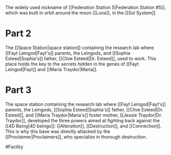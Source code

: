 The widely used nickname of <span class="political-bodies-places">[[Federation Station 5|Federation Station #5]]</span>, which was built in orbit around the moon <span class="political-bodies-places">[[Luna]]</span>, in the <span class="political-bodies-places">[[Sol System]]</span>.

# Part 2

The <span class="miscellaneous">[[Space Station|space station]]</span> containing the research lab where <span class="people">[[Fayt Leingod|Fayt's]]</span> parents, the Leingods, and <span class="people">[[Sophia Esteed|Sophia's]]</span> father, <span class="people">[[Clive Esteed|Dr. Esteed]]</span>, used to work.
This place holds the key to the secrets hidden in the genes of <span class="people">[[Fayt Leingod|Fayt]]</span> and <span class="people">[[Maria Traydor|Maria]]</span>.

# Part 3

The space station containing the research lab where <span class="people">[[Fayt Leingod|Fayt's]]</span> parents, the Leingods, <span class="people">[[Sophia Esteed|Sophia's]]</span> father, <span class="people">[[Clive Esteed|Dr. Esteed]]</span>, and <span class="people">[[Maria Traydor|Maria's]]</span> foster mother, <span class="people">[[Jessie Traydor|Dr. Traydor]]</span>, developed the three powers aimed at fighting back against the <span class="races">[[4D Being|4D beings]]</span>: <span class="miscellaneous">[[Alteration]]</span>, <span class="miscellaneous">[[Destruction]]</span>, and <span class="miscellaneous">[[Connection]]</span>.
This is why this base was directly attacked by the <span class="races">[[Proclaimer|Proclaimers]]</span>, who specialize in thorough destruction.

#Facility